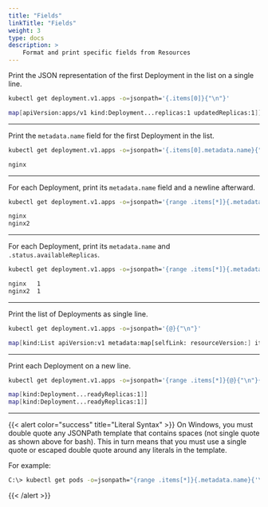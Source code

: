 ```yaml
---
title: "Fields"
linkTitle: "Fields"
weight: 3
type: docs
description: >
    Format and print specific fields from Resources
---
```


Print the JSON representation of the first Deployment in the list on a single line.

```bash
kubectl get deployment.v1.apps -o=jsonpath='{.items[0]}{"\n"}'

```

```bash
map[apiVersion:apps/v1 kind:Deployment...replicas:1 updatedReplicas:1]]
```

---

Print the `metadata.name` field for the first Deployment in the list.

```bash
kubectl get deployment.v1.apps -o=jsonpath='{.items[0].metadata.name}{"\n"}'
```

```bash
nginx
```

---

For each Deployment, print its `metadata.name` field and a newline afterward.

```bash
kubectl get deployment.v1.apps -o=jsonpath='{range .items[*]}{.metadata.name}{"\n"}{end}'
```

```bash
nginx
nginx2
```

---

For each Deployment, print its `metadata.name` and `.status.availableReplicas`.

```bash
kubectl get deployment.v1.apps -o=jsonpath='{range .items[*]}{.metadata.name}{"\t"}{.status.availableReplicas}{"\n"}{end}'
```
```bash
nginx	1
nginx2	1
```

---

Print the list of Deployments as single line.

```bash
kubectl get deployment.v1.apps -o=jsonpath='{@}{"\n"}'
```

```bash
map[kind:List apiVersion:v1 metadata:map[selfLink: resourceVersion:] items:[map[apiVersion:apps/v1 kind:Deployment...replicas:1 updatedReplicas:1]]]]
```

---

Print each Deployment on a new line.

```bash
kubectl get deployment.v1.apps -o=jsonpath='{range .items[*]}{@}{"\n"}{end}'
```

```bash
map[kind:Deployment...readyReplicas:1]]
map[kind:Deployment...readyReplicas:1]]
```

---

{{< alert color="success" title="Literal Syntax" >}}
On Windows, you must double quote any JSONPath template that contains spaces (not single quote as shown above for bash).
This in turn means that you must use a single quote or escaped double quote around any literals in the template.

For example:

```bash
C:\> kubectl get pods -o=jsonpath="{range .items[*]}{.metadata.name}{'\t'}{.status.startTime}{'\n'}{end}"
```
{{< /alert >}}